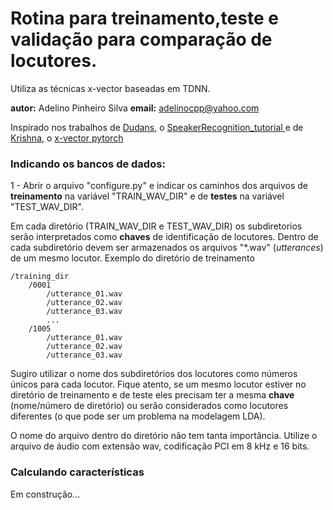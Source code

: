 # Rotina para treinamento,teste e validação para comparação de locutores.

Utiliza as técnicas x-vector baseadas em TDNN.

__autor:__ Adelino Pinheiro Silva
__email:__ adelinocpp@yahoo.com

Inspirado nos trabalhos de [Dudans](dudans@kaist.ac.kr), o [SpeakerRecognition_tutorial
](https://github.com/jymsuper/SpeakerRecognition_tutorial) e de [Krishna](https://scholar.google.com/citations?user=gkZO6NMAAAAJ&hl=en), o [x-vector pytorch](https://github.com/KrishnaDN/x-vector-pytorch)

### Indicando os bancos de dados:

1 - Abrir o arquivo "configure.py" e indicar os caminhos dos arquivos de __treinamento__ na variável "TRAIN_WAV_DIR" e de __testes__  na variável "TEST_WAV_DIR". 

Em cada diretório (TRAIN_WAV_DIR e TEST_WAV_DIR) os subdiretorios serão interpretados como __chaves__ de identificação de locutores.  Dentro de cada subdiretório devem ser armazenados os arquivos "*.wav" (_utterances_) de um mesmo locutor. Exemplo do diretório de treinamento

```
/training_dir
    /0001
        /utterance_01.wav
        /utterance_02.wav         
        /utterance_03.wav  
        ...
    /1005
        /utterance_01.wav
        /utterance_02.wav         
        /utterance_03.wav  
```

Sugiro utilizar o nome dos subdiretórios dos locutores como números únicos para cada locutor. Fique atento, se um mesmo locutor estiver no diretório de treinamento e de teste eles precisam ter a mesma __chave__ (nome/número de diretório) ou serão considerados como locutores diferentes (o que pode ser um problema na modelagem LDA). 

O nome do arquivo dentro do diretório não tem tanta importância. Utilize o arquivo de áudio com extensão wav, codificação PCI em 8 kHz e 16 bits.

### Calculando características

Em construção...